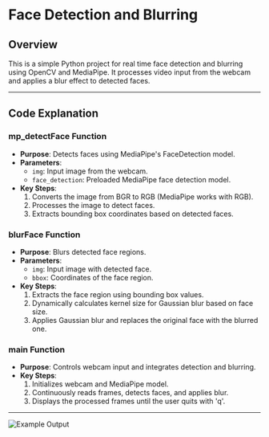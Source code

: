 # Face Detection and Blurring

## Overview
This is a simple Python project for real time face detection and blurring using OpenCV and MediaPipe. It processes video input from the webcam and applies a blur effect to detected faces.

---

## Code Explanation
### mp_detectFace Function
- **Purpose**: Detects faces using MediaPipe's FaceDetection model.
- **Parameters**:
  - `img`: Input image from the webcam.
  - `face_detection`: Preloaded MediaPipe face detection model.
- **Key Steps**:
  1. Converts the image from BGR to RGB (MediaPipe works with RGB).
  2. Processes the image to detect faces.
  3. Extracts bounding box coordinates based on detected faces.

### blurFace Function
- **Purpose**: Blurs detected face regions.
- **Parameters**:
  - `img`: Input image with detected face.
  - `bbox`: Coordinates of the face region.
- **Key Steps**:
  1. Extracts the face region using bounding box values.
  2. Dynamically calculates kernel size for Gaussian blur based on face size.
  3. Applies Gaussian blur and replaces the original face with the blurred one.

### main Function
- **Purpose**: Controls webcam input and integrates detection and blurring.
- **Key Steps**:
  1. Initializes webcam and MediaPipe model.
  2. Continuously reads frames, detects faces, and applies blur.
  3. Displays the processed frames until the user quits with 'q'.

---

![Example Output](example_output.png)

